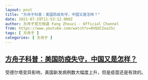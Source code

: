 ```yaml
---
layout: post
title: "方舟子科普：美国防疫失守，中国又是怎样？"
date: 2021-07-29T11:53:12.000Z
author: 方舟子官方频道 Fang Zhouzi - Official Channel
from: https://www.youtube.com/watch?v=0VQdCIoaJSc
tags: [ 方舟子 ]
categories: [ 方舟子 ]
---
```

<!--1627559592000-->
[方舟子科普：美国防疫失守，中国又是怎样？](https://www.youtube.com/watch?v=0VQdCIoaJSc)
------

<div>
受德尔塔变异影响，美国新发病例数大幅度上升，但是疫苗还是有效的。
</div>
